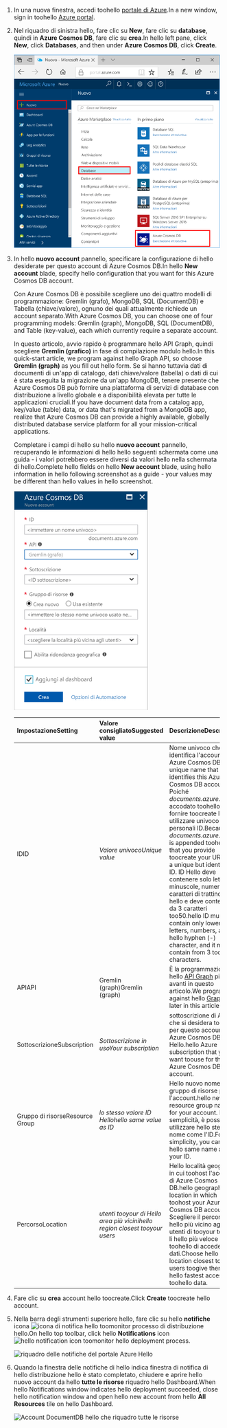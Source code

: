 1. <span data-ttu-id="be31e-101">In una nuova finestra, accedi toohello [portale di Azure](https://portal.azure.com/).</span><span class="sxs-lookup"><span data-stu-id="be31e-101">In a new window, sign in toohello [Azure portal](https://portal.azure.com/).</span></span>
2. <span data-ttu-id="be31e-102">Nel riquadro di sinistra hello, fare clic su **New**, fare clic su **database**, quindi in **Azure Cosmos DB**, fare clic su **crea**.</span><span class="sxs-lookup"><span data-stu-id="be31e-102">In hello left pane, click **New**, click **Databases**, and then under **Azure Cosmos DB**, click **Create**.</span></span>
   
   ![Riquadro Database nel portale di Azure](./media/cosmos-db-create-dbaccount-graph/create-nosql-db-databases-json-tutorial-1.png)

3. <span data-ttu-id="be31e-104">In hello **nuovo account** pannello, specificare la configurazione di hello desiderate per questo account di Azure Cosmos DB.</span><span class="sxs-lookup"><span data-stu-id="be31e-104">In hello **New account** blade, specify hello configuration that you want for this Azure Cosmos DB account.</span></span> 

    <span data-ttu-id="be31e-105">Con Azure Cosmos DB è possibile scegliere uno dei quattro modelli di programmazione: Gremlin (grafo), MongoDB, SQL (DocumentDB) e Tabella (chiave/valore), ognuno dei quali attualmente richiede un account separato.</span><span class="sxs-lookup"><span data-stu-id="be31e-105">With Azure Cosmos DB, you can choose one of four programming models: Gremlin (graph), MongoDB, SQL (DocumentDB), and Table (key-value), each which currently require a separate account.</span></span>
       
    <span data-ttu-id="be31e-106">In questo articolo, avvio rapido è programmare hello API Graph, quindi scegliere **Gremlin (grafico)** in fase di compilazione modulo hello.</span><span class="sxs-lookup"><span data-stu-id="be31e-106">In this quick-start article, we program against hello Graph API, so choose **Gremlin (graph)** as you fill out hello form.</span></span> <span data-ttu-id="be31e-107">Se si hanno tuttavia dati di documenti di un'app di catalogo, dati chiave/valore (tabella) o dati di cui è stata eseguita la migrazione da un'app MongoDB, tenere presente che Azure Cosmos DB può fornire una piattaforma di servizi di database con distribuzione a livello globale e a disponibilità elevata per tutte le applicazioni cruciali.</span><span class="sxs-lookup"><span data-stu-id="be31e-107">If you have document data from a catalog app, key/value (table) data, or data that's migrated from a MongoDB app, realize that Azure Cosmos DB can provide a highly available, globally distributed database service platform for all your mission-critical applications.</span></span>

    <span data-ttu-id="be31e-108">Completare i campi di hello su hello **nuovo account** pannello, recuperando le informazioni di hello hello seguenti schermata come una guida - i valori potrebbero essere diversi da valori hello nella schermata di hello.</span><span class="sxs-lookup"><span data-stu-id="be31e-108">Complete hello fields on hello **New account** blade, using hello information in hello following screenshot as a guide - your values may be different than hello values in hello screenshot.</span></span>
 
    ![nuovo pannello account Hello per Azure Cosmos DB](./media/cosmos-db-create-dbaccount-graph/create-nosql-db-databases-json-tutorial-2.png)

    <span data-ttu-id="be31e-110">Impostazione</span><span class="sxs-lookup"><span data-stu-id="be31e-110">Setting</span></span>|<span data-ttu-id="be31e-111">Valore consigliato</span><span class="sxs-lookup"><span data-stu-id="be31e-111">Suggested value</span></span>|<span data-ttu-id="be31e-112">Descrizione</span><span class="sxs-lookup"><span data-stu-id="be31e-112">Description</span></span>
    ---|---|---
    <span data-ttu-id="be31e-113">ID</span><span class="sxs-lookup"><span data-stu-id="be31e-113">ID</span></span>|<span data-ttu-id="be31e-114">*Valore univoco*</span><span class="sxs-lookup"><span data-stu-id="be31e-114">*Unique value*</span></span>|<span data-ttu-id="be31e-115">Nome univoco che identifica l'account Azure Cosmos DB.</span><span class="sxs-lookup"><span data-stu-id="be31e-115">A unique name that identifies this Azure Cosmos DB account.</span></span> <span data-ttu-id="be31e-116">Poiché *documents.azure.com* è accodato toohello ID fornire toocreate l'URI, utilizzare univoco ma personali ID.</span><span class="sxs-lookup"><span data-stu-id="be31e-116">Because *documents.azure.com* is appended toohello ID that you provide toocreate your URI, use a unique but identifiable ID.</span></span> <span data-ttu-id="be31e-117">ID Hello deve contenere solo lettere minuscole, numeri e caratteri di trattino (-) hello e deve contenere da 3 caratteri too50.</span><span class="sxs-lookup"><span data-stu-id="be31e-117">hello ID must contain only lowercase letters, numbers, and hello hyphen (-) character, and it must contain from 3 too50 characters.</span></span>
    <span data-ttu-id="be31e-118">API</span><span class="sxs-lookup"><span data-stu-id="be31e-118">API</span></span>|<span data-ttu-id="be31e-119">Gremlin (graph)</span><span class="sxs-lookup"><span data-stu-id="be31e-119">Gremlin (graph)</span></span>|<span data-ttu-id="be31e-120">È la programmazione hello [API Graph](../articles/cosmos-db/graph-introduction.md) più avanti in questo articolo.</span><span class="sxs-lookup"><span data-stu-id="be31e-120">We program against hello [Graph API](../articles/cosmos-db/graph-introduction.md) later in this article.</span></span>|
    <span data-ttu-id="be31e-121">Sottoscrizione</span><span class="sxs-lookup"><span data-stu-id="be31e-121">Subscription</span></span>|<span data-ttu-id="be31e-122">*Sottoscrizione in uso*</span><span class="sxs-lookup"><span data-stu-id="be31e-122">*Your subscription*</span></span>|<span data-ttu-id="be31e-123">sottoscrizione di Azure che si desidera toouse per questo account di Azure Cosmos DB Hello.</span><span class="sxs-lookup"><span data-stu-id="be31e-123">hello Azure subscription that you want toouse for this Azure Cosmos DB account.</span></span> 
    <span data-ttu-id="be31e-124">Gruppo di risorse</span><span class="sxs-lookup"><span data-stu-id="be31e-124">Resource Group</span></span>|<span data-ttu-id="be31e-125">*lo stesso valore ID Hello*</span><span class="sxs-lookup"><span data-stu-id="be31e-125">*hello same value as ID*</span></span>|<span data-ttu-id="be31e-126">Hello nuovo nome gruppo di risorse per l'account.</span><span class="sxs-lookup"><span data-stu-id="be31e-126">hello new resource group name for your account.</span></span> <span data-ttu-id="be31e-127">Per semplicità, è possibile utilizzare hello stesso nome come l'ID.</span><span class="sxs-lookup"><span data-stu-id="be31e-127">For simplicity, you can use hello same name as your ID.</span></span> 
    <span data-ttu-id="be31e-128">Percorso</span><span class="sxs-lookup"><span data-stu-id="be31e-128">Location</span></span>|<span data-ttu-id="be31e-129">*utenti tooyour di Hello area più vicini*</span><span class="sxs-lookup"><span data-stu-id="be31e-129">*hello region closest tooyour users*</span></span>|<span data-ttu-id="be31e-130">Hello località geografica in cui toohost l'account di Azure Cosmos DB.</span><span class="sxs-lookup"><span data-stu-id="be31e-130">hello geographic location in which toohost your Azure Cosmos DB account.</span></span> <span data-ttu-id="be31e-131">Scegliere il percorso di hello più vicino agli utenti di tooyour toogive li hello più veloce toohello di accedere ai dati.</span><span class="sxs-lookup"><span data-stu-id="be31e-131">Choose hello location closest tooyour users toogive them hello fastest access toohello data.</span></span>

4. <span data-ttu-id="be31e-132">Fare clic su **crea** account hello toocreate.</span><span class="sxs-lookup"><span data-stu-id="be31e-132">Click **Create** toocreate hello account.</span></span>
5. <span data-ttu-id="be31e-133">Nella barra degli strumenti superiore hello, fare clic su hello **notifiche** icona ![icona di notifica hello](./media/cosmos-db-create-dbaccount-graph/notification-icon.png) toomonitor processo di distribuzione hello.</span><span class="sxs-lookup"><span data-stu-id="be31e-133">On hello top toolbar, click hello **Notifications** icon ![hello notification icon](./media/cosmos-db-create-dbaccount-graph/notification-icon.png) toomonitor hello deployment process.</span></span>

    ![riquadro delle notifiche del portale Azure Hello](./media/cosmos-db-create-dbaccount-graph/notification.png)

6.  <span data-ttu-id="be31e-135">Quando la finestra delle notifiche di hello indica finestra di notifica di hello distribuzione hello è stato completato, chiudere e aprire hello nuovo account da hello **tutte le risorse** riquadro hello Dashboard.</span><span class="sxs-lookup"><span data-stu-id="be31e-135">When hello Notifications window indicates hello deployment succeeded, close hello notification window and open hello new account from hello **All Resources** tile on hello Dashboard.</span></span> 

    ![Account DocumentDB hello che riquadro tutte le risorse](./media/cosmos-db-create-dbaccount-graph/azure-documentdb-all-resources.png)
